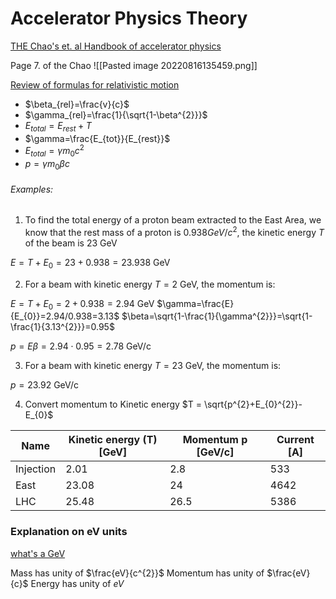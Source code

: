 # Accelerator Physics Theory

[THE Chao's et. al Handbook of accelerator physics](https://cernbox.cern.ch/index.php/s/OpUxzONY4hCQEHB)

Page 7. of the Chao
![[Pasted image 20220816135459.png]]

[Review of formulas for relativistic motion](https://uspas.fnal.gov/materials/12MSU/rellect.pdf)
-   $\beta_{rel}=\frac{v}{c}$
-   $\gamma_{rel}=\frac{1}{\sqrt{1-\beta^{2}}}$
-   $E_{total}=E_{rest}+T$
-   $\gamma=\frac{E_{tot}}{E_{rest}}$
-   $E_{total}=\gamma m_{0}c^{2}$
-   $p=\gamma m_{0} \beta c$

###### Examples:
1) To find the total energy of a proton beam extracted to the East Area, we know that the rest mass of a proton is $0.938 GeV/c^{2}$, the kinetic energy $T$ of the beam is $23 \text{ GeV}$

$E = T + E_{0} = 23 + 0.938 = 23.938 \text{ GeV}$


2) For a beam with kinetic energy $T = 2 \text{ GeV}$, the momentum is:

$E=T+E_{0}=2+0.938 = 2.94 \text{ GeV}$
$\gamma=\frac{E}{E_{0}}=2.94/0.938=3.13$
$\beta=\sqrt{1-\frac{1}{\gamma^{2}}}=\sqrt{1-\frac{1}{3.13^{2}}}=0.95$

$p=E \beta =2.94\cdot0.95=2.78 \text{ GeV/c}$

3) For a beam with kinetic energy $T = 23 \text{ GeV}$, the momentum is:

$p=23.92 \text{ GeV/c}$

4) Convert momentum to Kinetic energy
 $T = \sqrt{p^{2}+E_{0}^{2}}-E_{0}$

| Name      | Kinetic energy (T) [GeV] | Momentum p [GeV/c] | Current [A] |
| --------- | -------------------- | ---------------- | --------- |
| Injection | 2.01                 | 2.8              | 533       |
| East      | 23.08                | 24               | 4642      |
| LHC       | 25.48                | 26.5             | 5386      |

### Explanation on eV units
[what's a GeV](https://quarknet.fnal.gov/toolkits/ati/whatgevs.html)

Mass has unity of $\frac{eV}{c^{2}}$
Momentum has unity of $\frac{eV}{c}$
Energy has unity of $eV$